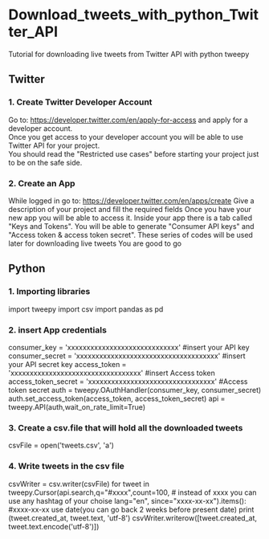 # Download_tweets_with_python_Twitter_API
Tutorial for downloading live tweets from Twitter API with python tweepy<br/>
## Twitter  
### 1. Create Twitter Developer Account  
Go to: https://developer.twitter.com/en/apply-for-access and apply for a developer account.  
Once you get access to your developer account you will be able to use Twitter API for your project.  
You should read the "Restricted use cases" before starting your project just to be on the safe side.  
### 2. Create an App  
While logged in go to: https://developer.twitter.com/en/apps/create
Give a description of your project and fill the required fields
Once you have your new app you will be able to access it. Inside your app there is a tab called "Keys and Tokens".
You will be able to generate "Consumer API keys" and "Access token & access token secret". These series of codes will be used later for downloading live tweets
You are good to go
## Python
### 1. Importing libraries
import tweepy
import csv
import pandas as pd
### 2. insert App credentials
consumer_key = 'xxxxxxxxxxxxxxxxxxxxxxxxxxxxx' #insert your API key
consumer_secret = 'xxxxxxxxxxxxxxxxxxxxxxxxxxxxxxxxxxxxx' #insert your API secret key
access_token = 'xxxxxxxxxxxxxxxxxxxxxxxxxxxxxxxxxx' #insert Access token
access_token_secret = 'xxxxxxxxxxxxxxxxxxxxxxxxxxxxxxxxx' #Access token secret
auth = tweepy.OAuthHandler(consumer_key, consumer_secret)
auth.set_access_token(access_token, access_token_secret)
api = tweepy.API(auth,wait_on_rate_limit=True)
### 3. Create a csv.file that will hold all the downloaded tweets
csvFile = open('tweets.csv', 'a')
### 4. Write tweets in the csv file
csvWriter = csv.writer(csvFile)
for tweet in tweepy.Cursor(api.search,q="#xxxx",count=100,   # instead of xxxx you can use any hashtag of your choise
                           lang="en",
                           since="xxxx-xx-xx").items():     #xxxx-xx-xx use date(you can go back 2 weeks before present date)
    print (tweet.created_at, tweet.text, 'utf-8')
    csvWriter.writerow([tweet.created_at, tweet.text.encode('utf-8')])
    
   
